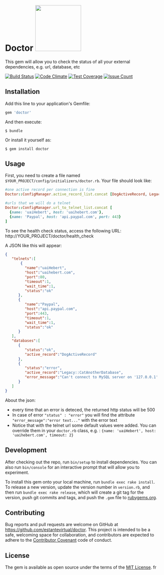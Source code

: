 # Doctor  <img src="https://scottjen.files.wordpress.com/2012/05/houseblackss.png" width="150">

This gem will allow you to check the status of all your external dependencies, e.g. url, database, etc

[![Build Status](https://travis-ci.org/magnocosta/doctor.svg?branch=master)](https://travis-ci.org/magnocosta/doctor)
[![Code Climate](https://codeclimate.com/github/magnocosta/doctor/badges/gpa.svg)](https://codeclimate.com/github/magnocosta/doctor)
[![Test Coverage](https://codeclimate.com/github/magnocosta/doctor/badges/coverage.svg)](https://codeclimate.com/github/magnocosta/doctor/coverage)
[![Issue Count](https://codeclimate.com/github/magnocosta/doctor/badges/issue_count.svg)](https://codeclimate.com/github/magnocosta/doctor)

## Installation

Add this line to your application's Gemfile:

```ruby
gem 'doctor'
```

And then execute:

    $ bundle

Or install it yourself as:

    $ gem install doctor

## Usage

First, you need to create a file named ```$YOUR_PROJECT/config/initializers/doctor.rb```.
Your file should look like:
```ruby
#one active record per connection is fine
Doctor::ConfigManager.active_record_list.concat [DogActiveRecord, Legacy::CatAnotherDatabase]

#urls that we will do a telnet
Doctor::ConfigManager.url_to_telnet_list.concat [
  {name: 'uaiHebert', host: 'uaihebert.com'},
  {name: 'Paypal', host: 'api.paypal.com', port: 443}
]
```

To see the health check status, access the following URL: http://YOUR_PROJECT/doctor/health_check

A JSON like this will appear:
```json
{  
   "telnets":[  
       {  
         "name":"uaiHebert",
         "host":"uaihebert.com",
         "port":80,
         "timeout":1,
         "wait_time":1,
         "status":"ok"
      },
      {  
         "name":"Paypal",
         "host":"api.paypal.com",
         "port":443,
         "timeout":1,
         "wait_time":1,
         "status":"ok"
      }
   ],
   "databases":[  
      {  
         "status":"ok",
         "active_record":"DogActiveRecord"
      },
      {  
         "status":"error",
         "active_record":"Legacy::CatAnotherDatabase",
         "error_message":"Can't connect to MySQL server on '127.0.0.1' (111)"
      }
   ]
}
```
About the json:
* every time that an error is deteced, the returned http status will be 500
* In case of error ```"status" : "error"``` you will find the attribute ```"error_message":"error text..."``` with the error text
* Notice that with the telnet url some default values were added. You can override them in your ```doctor.rb``` class, e.g. : ```{name: 'uaiHebert', host: 'uaihebert.com', timeout: 2}```
 

## Development

After checking out the repo, run `bin/setup` to install dependencies. You can also run `bin/console` for an interactive prompt that will allow you to experiment.

To install this gem onto your local machine, run `bundle exec rake install`. To release a new version, update the version number in `version.rb`, and then run `bundle exec rake release`, which will create a git tag for the version, push git commits and tags, and push the `.gem` file to [rubygems.org](https://rubygems.org).

## Contributing

Bug reports and pull requests are welcome on GitHub at https://github.com/estantevirtual/doctor. This project is intended to be a safe, welcoming space for collaboration, and contributors are expected to adhere to the [Contributor Covenant](http://contributor-covenant.org) code of conduct.


## License

The gem is available as open source under the terms of the [MIT License](http://opensource.org/licenses/MIT).
fr

